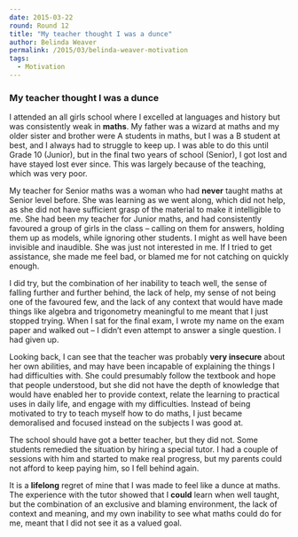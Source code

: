 ```yaml
---
date: 2015-03-22
round: Round 12
title: "My teacher thought I was a dunce"
author: Belinda Weaver
permalink: /2015/03/belinda-weaver-motivation
tags:
  - Motivation
---
```


### My teacher thought I was a dunce

I attended an all girls school where I excelled at languages and history but was consistently weak in **maths**. My father was a wizard at maths and my older sister and brother were A students in maths, but I was a B student at best, and I always had to struggle to keep up. I was able to do this until Grade 10 (Junior), but in the final two years of school (Senior), I got lost and have stayed lost ever since. This was largely because of the teaching, which was very poor.

My teacher for Senior maths was a woman who had **never** taught maths at Senior level before. She was learning as we went along, which did not help, as she did not have sufficient grasp of the material to make it intelligible to me. She had been my teacher for Junior maths, and had consistently favoured a group of girls in the class – calling on them for answers, holding them up as models, while ignoring other students. I might as well have been invisible and inaudible. She was just not interested in me. If I tried to get assistance, she made me feel bad, or blamed me for not catching on quickly enough.

I did try, but the combination of her inability to teach well, the sense of falling further and further behind, the lack of help, my sense of not being one of the favoured few, and the lack of any context that would have made things like algebra and trigonometry meaningful to me meant that I just stopped trying. When I sat for the final exam, I wrote my name on the exam paper and walked out – I didn’t even attempt to answer a single question. I had given up.

Looking back, I can see that the teacher was probably **very insecure** about her own abilities, and may have been incapable of explaining the things I had difficulties with. She could presumably follow the textbook and hope that people understood, but she did not have the depth of knowledge that would have enabled her to provide context, relate the learning to practical uses in daily life, and engage with my difficulties. Instead of being motivated to try to teach myself how to do maths, I just became demoralised and focused instead on the subjects I was good at.

The school should have got a better teacher, but they did not. Some students remedied the situation by hiring a special tutor. I had a couple of sessions with him and started to make real progress, but my parents could not afford to keep paying him, so I fell behind again. 

It is a **lifelong** regret of mine that I was made to feel like a dunce at maths. The experience with the tutor showed that I **could** learn when well taught, but the combination of an exclusive and blaming environment, the lack of context and meaning, and my own inability to see what maths could do for me, meant that I did not see it as a valued goal.
